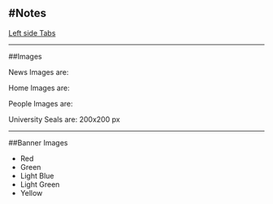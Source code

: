 #Notes
---
[Left side Tabs](http://www.bootply.com/74926)

---
##Images

News Images are: 

Home Images are:  

People Images are:  

University Seals are:  200x200 px 

---
##Banner Images

- Red
- Green
- Light Blue
- Light Green
- Yellow
